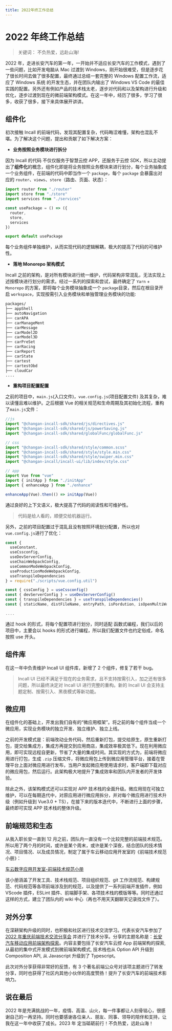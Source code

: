 ```yaml
---
title: 2022年终工作总结
---
```


# 2022 年终工作总结

<Year />

> 关键词： 不负热爱，远赴山海!

2022 年，走进长安汽车的第一年，一开始并不适应长安汽车的工作模式，遇到了一些问题，比如开发电脑从 Mac 过渡到 Windows，刚开始很难受，但是逐步花了很长时间去做了很多配置，最终通过总结一套完整的 Windows 配置工作流，适应了 Windows 系统 的开发生态，并在团队内输出了 Windows VS Code 的最佳实践的配置。另外还有例如产品的技术栈太老，逐步对代码和以及架构进行升级和优化，逐步过渡到现在的微前端架构模式。在这一年中，经历了很多，学习了很多，收获了很多，接下来具体展开讲讲。

## 组件化

初次接触 Incall 的前端代码，发现其配置复杂，代码晦涩难懂，架构也混乱不堪。为了解决这个问题，提出和贡献了如下解决方案：

- **业务按照业务模块进行拆分**

因为 Incall 的代码 不仅仅服务于智慧云控 APP，还服务于云控 SDK，所以主动提出了**组件化**的概念，组件化即是将业务按照业务模块来进行划分，每个业务抽象成一个业务组件，在前端的代码中即当作一个 `package`，每个 `package` 会暴露出对应的 `router`、`views`、`store`（路由、页面、状态）：

```js
import router from "./router"
import store from "./store"
import services from "./services"

const usePackage = () => ({
  router,
  store,
  services
})

export default usePackage
```

每个业务组件单独维护，从而实现代码的逻辑解耦，极大的提高了代码的可维护性。

- **落地 Monorepo 架构模式**

Incall 之前的架构，是对所有模块进行统一维护，代码架构非常混乱，无法实现上述按模块进行划分的需求。经过一系列的探索和尝试，最终确定了 `Yarn` + `Monorepo` 的方案，即将每个业务模块抽象成一个 `package`目录，然后在根目录开启 `workspace`，实现按需引入业务模块和单独管理业务模块的功能:

```bash
packages/
├── appShell
├── autoNavigation
├── carAPA
├── carManageMent
├── carMessage
├── carModel2D
├── carModel3D
├── carPreSet
├── carRacing
├── carReport
├── carState
├── cartest
├── cartestObd
├── cloudCar
....
```

- **重构项目配置配置**

之前的项目中，`main.js`(入口文件)，`vue.config.js`(项目配置文件) 及其复杂，难以读懂且难以维护。之后根据 Vue 的相关规范和生命周期及其初始化流程，重构了`main.js`文件：

```js
//js
import "@changan-incall-sdk/shared/js/directives.js"
import "@changan-incall-sdk/shared/js/powerSaving.js"
import "@changan-incall-sdk/shared/globalFunc/globalFunc.js"

// css
import "@changan-incall-sdk/shared/style/common.scss"
import "@changan-incall-sdk/shared/style/style.min.css"
import "@changan-incall-sdk/shared/style/swiper.min.css"
import "@changan-incall/incall-ui/lib/index/style.css"

// app
import Vue from "vue"
import { initApp } from "./initApp"
import { enhanceApp } from "./enhance"

enhanceApp(Vue).then(() => initApp(Vue))
```

通过良好的上下文语义，极大提高了代码的阅读性和可维护性。

> 代码是给人看的，顺便交给机器运行。

另外，之前的项目配置过于混乱且没有按照环境划分配置，所以也对 `vue.config.js`进行了优化：

```js
const {
  useConstant,
  useCssconfig,
  useDevServerConfig,
  useChainWebpackConfig,
  useCommonModeWebpackConfig,
  useProductionModeWebpackConfig,
  useTranspileDependencies
} = require("./scripts/vue.config.util")

const { cssConfig } = useCssconfig()
const { devServerConfig } = useDevServerConfig()
const { transpileDependencies } = useTranspileDependencies()
const { staticName, distFileName, entryPath, isPordution, isOpenMultiWorker } = useConstant()

....
```

通过 hook 的形式，将每个配置项进行划分，同时适配 函数式编程，我们以后的项目中，主要会以 hooks 的形式进行编程，所以我们配置文件也约定俗成，命名按照 use 开头。

## 组件库

在这一年中负责维护 Incall UI 组件库，新增了 2 个组件，修复了若干 bug。

> Incall UI 已经不满足于现在的业务需求，且不支持按需引入，加之还有很多问题，所以最终决定对 Incall UI 进行完整的重构。新的 Incall UI 会支持主题定制、按需引入、黑夜模式等新功能。

## 微应用

在组件化的基础上，开发出我们自有的“微应用框架”。将之前的每个组件当成一个微应用，实现业务模块的独立开发、独立维护、独立上线。

之前的开发模式是：前端改动业务代码，然后重新打包，提交给原生，原生重新打包，提交给集成方，集成方再提交到应用商店，集成效率极其低下。现在利用微应用，即可实现远程自更新，节省了大量的集成时间。其实现的方式为，前端将微应用进行打包，生成 `.zip` 压缩文件，将微应用包上传到微应用管理平台，接着在管理平台上面对微应用进行发布，当用户发起微应用使用请求时，客户端即下载对应的微应用包，然后运行。此架构极大地提升了集成效率和团队内开发者的开发体验。

除此之外，该架构模式还可以实现对 APP 技术栈的全面升级。微应用现在可独立维护，可以在每期迭代中，对原应用进行微应用拆分，并对每个微应用进行技术升级（例如升级到 Vue3.0 + TS），在接下来的版本迭代中，不断进行上面的步骤，最终即可实现 APP 技术栈的整体升级。

## 前端规范和生态

从我入职长安一直到 12 月之前，团队内一直没有一个比较完整的前端技术规范。所以用了两个月的时间，或许是某个周末，或许是某个深夜，结合团队的技术情况、项目情况、以及成员情况，制定了属于车云移动应用开发室的《前端技术规范小册》：

[车云数字应用开发室-前端技术规范小册](http://tspdemo.changan.com.cn/changanauto-front-end-standard/)

该小册涵盖了开发工具、技术栈规范、项目组织规范、git 工作流规范、构建规范、代码规范等各项前端涉及到的规范，以及提供了一系列前端开发插件，例如 VScode 插件，ESLint 插件、前端脚手架、各项技术栈的模版等等。同时还通过这样的方式，建立了团队内的 wiki 中心（再也不用天天翻聊天记录找文件了）。

## 对外分享

在深耕架构升级的同时，也积极和社区进行技术交流学习。代表长安汽车参加了[2022 年重庆前端技术交流分享会](https://zhuanlan.zhihu.com/p/581717444) 并进行了技术分享。分享的主题名称是：[长安汽车移动应用前端架构探索<span  class="i-carbon:play-outline inline-block vertical-middle ml-1 text-red-500" />](https://www.bilibili.com/video/BV1Nm4y1F7B9/?spm_id_from=333.999.0.0)。内容主要包括了长安汽车云控 App 前端架构的探索, 从最初的集中式开发模式到微前端架构模式, 技术栈也从 Option API 升级到 Composition API, 从 Javascript 升级到了 Typescript。

此次对外分享获得非常好的反馈，有 3 个著名前端公众号对该项主题进行了转发分享，同时也获得了社区内其他小伙伴的高度赞扬！提升了长安汽车的前端技术影响力。

## 说在最后

2022 年是充满挑战的一年，疫情、高温、山火，每一件事都让人刻骨铭心，很感谢自己的一再坚持。同时也要感谢各位亲人、朋友、同事、领导的陪伴和支持，让我在这一年中收获了成长。2023 年 定当砥砺前行！不负热爱，远赴山海！
